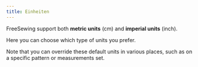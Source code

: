 ```yaml
---
title: Einheiten
---
```


FreeSewing support both **metric units** (cm) and **imperial units** (inch).

Here you can choose which type of units you prefer.

Note that you can override these default units in various places, such as on a specific pattern or measurements set.

